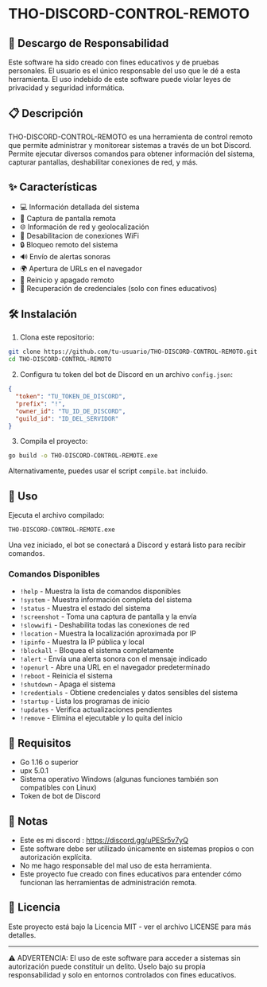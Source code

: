 # THO-DISCORD-CONTROL-REMOTO

## 🚨 Descargo de Responsabilidad

Este software ha sido creado con fines educativos y de pruebas personales. El usuario es el único responsable del uso que le dé a esta herramienta. El uso indebido de este software puede violar leyes de privacidad y seguridad informática.

## 📋 Descripción

THO-DISCORD-CONTROL-REMOTO es una herramienta de control remoto que permite administrar y monitorear sistemas a través de un bot Discord. Permite ejecutar diversos comandos para obtener información del sistema, capturar pantallas, deshabilitar conexiones de red, y más.

## ✨ Características

- 💻 Información detallada del sistema
- 📸 Captura de pantalla remota
- 🌐 Información de red y geolocalización
- 📶 Desabilitacion de conexiones WiFi
- 🔒 Bloqueo remoto del sistema
- 🔊 Envío de alertas sonoras
- 🌍 Apertura de URLs en el navegador
- 🔄 Reinicio y apagado remoto
- 🔑 Recuperación de credenciales (solo con fines educativos)

## 🛠️ Instalación

1. Clona este repositorio:
```bash
git clone https://github.com/tu-usuario/THO-DISCORD-CONTROL-REMOTO.git
cd THO-DISCORD-CONTROL-REMOTO
```

2. Configura tu token del bot de Discord en un archivo `config.json`:
```json
{
  "token": "TU_TOKEN_DE_DISCORD",
  "prefix": "!",
  "owner_id": "TU_ID_DE_DISCORD",
  "guild_id": "ID_DEL_SERVIDOR"
}
```

3. Compila el proyecto:
```bash
go build -o THO-DISCORD-CONTROL-REMOTE.exe
```

Alternativamente, puedes usar el script `compile.bat` incluido.

## 🚀 Uso

Ejecuta el archivo compilado:
```bash
THO-DISCORD-CONTROL-REMOTE.exe
```

Una vez iniciado, el bot se conectará a Discord y estará listo para recibir comandos.

### Comandos Disponibles

- `!help` - Muestra la lista de comandos disponibles
- `!system` - Muestra información completa del sistema
- `!status` - Muestra el estado del sistema
- `!screenshot` - Toma una captura de pantalla y la envía
- `!slowwifi` - Deshabilita todas las conexiones de red
- `!location` - Muestra la localización aproximada por IP
- `!ipinfo` - Muestra la IP pública y local
- `!blockall` - Bloquea el sistema completamente
- `!alert` - Envía una alerta sonora con el mensaje indicado
- `!openurl` - Abre una URL en el navegador predeterminado
- `!reboot` - Reinicia el sistema
- `!shutdown` - Apaga el sistema
- `!credentials` - Obtiene credenciales y datos sensibles del sistema
- `!startup` - Lista los programas de inicio
- `!updates` - Verifica actualizaciones pendientes
- `!remove` - Elimina el ejecutable y lo quita del inicio

## 🔧 Requisitos

- Go 1.16 o superior
- upx 5.0.1
- Sistema operativo Windows (algunas funciones también son compatibles con Linux)
- Token de bot de Discord

## 📝 Notas

- Este es mi discord : https://discord.gg/uPESr5v7yQ
- Este software debe ser utilizado únicamente en sistemas propios o con autorización explícita.
- No me hago responsable del mal uso de esta herramienta.
- Este proyecto fue creado con fines educativos para entender cómo funcionan las herramientas de administración remota.

## 📜 Licencia

Este proyecto está bajo la Licencia MIT - ver el archivo LICENSE para más detalles.

---


⚠️ ADVERTENCIA: El uso de este software para acceder a sistemas sin autorización puede constituir un delito. Úselo bajo su propia responsabilidad y solo en entornos controlados con fines educativos.



